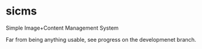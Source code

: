 # sicms
Simple Image+Content Management System

Far from being anything usable, see progress on the developmenet branch.
